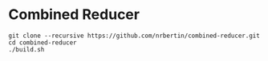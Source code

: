 # Combined Reducer
```
git clone --recursive https://github.com/nrbertin/combined-reducer.git
cd combined-reducer
./build.sh
```
